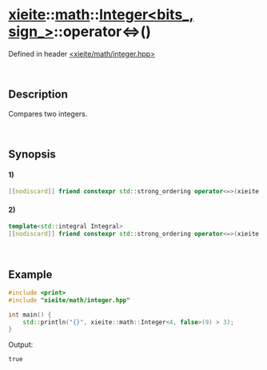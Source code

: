 # [xieite](../../../../../xieite.md)\:\:[math](../../../../../math.md)\:\:[Integer<bits_, sign_>](../../../../integer.md)\:\:operator<=>\(\)
Defined in header [<xieite/math/integer.hpp>](../../../../../../../include/xieite/math/integer.hpp)

&nbsp;

## Description
Compares two integers.

&nbsp;

## Synopsis
#### 1)
```cpp
[[nodiscard]] friend constexpr std::strong_ordering operator<=>(xieite::math::Integer<bits_, sign_> leftComparand, xieite::math::Integer<bits_, sign_> rightComparand) noexcept;
```
#### 2)
```cpp
template<std::integral Integral>
[[nodiscard]] friend constexpr std::strong_ordering operator<=>(xieite::math::Integer<bits_, sign_> leftComparand, Integral rightComparand) noexcept;
```

&nbsp;

## Example
```cpp
#include <print>
#include "xieite/math/integer.hpp"

int main() {
    std::println("{}", xieite::math::Integer<4, false>(9) > 3);
}
```
Output:
```
true
```

